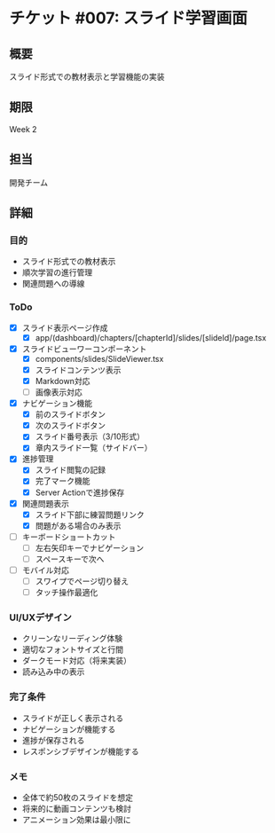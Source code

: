 # チケット #007: スライド学習画面

## 概要
スライド形式での教材表示と学習機能の実装

## 期限
Week 2

## 担当
開発チーム

## 詳細

### 目的
- スライド形式での教材表示
- 順次学習の進行管理
- 関連問題への導線

### ToDo
- [x] スライド表示ページ作成
  - [x] app/(dashboard)/chapters/[chapterId]/slides/[slideId]/page.tsx
- [x] スライドビューワーコンポーネント
  - [x] components/slides/SlideViewer.tsx
  - [x] スライドコンテンツ表示
  - [x] Markdown対応
  - [ ] 画像表示対応
- [x] ナビゲーション機能
  - [x] 前のスライドボタン
  - [x] 次のスライドボタン
  - [x] スライド番号表示（3/10形式）
  - [x] 章内スライド一覧（サイドバー）
- [x] 進捗管理
  - [x] スライド閲覧の記録
  - [x] 完了マーク機能
  - [x] Server Actionで進捗保存
- [x] 関連問題表示
  - [x] スライド下部に練習問題リンク
  - [x] 問題がある場合のみ表示
- [ ] キーボードショートカット
  - [ ] 左右矢印キーでナビゲーション
  - [ ] スペースキーで次へ
- [ ] モバイル対応
  - [ ] スワイプでページ切り替え
  - [ ] タッチ操作最適化

### UI/UXデザイン
- クリーンなリーディング体験
- 適切なフォントサイズと行間
- ダークモード対応（将来実装）
- 読み込み中の表示

### 完了条件
- スライドが正しく表示される
- ナビゲーションが機能する
- 進捗が保存される
- レスポンシブデザインが機能する

### メモ
- 全体で約50枚のスライドを想定
- 将来的に動画コンテンツも検討
- アニメーション効果は最小限に